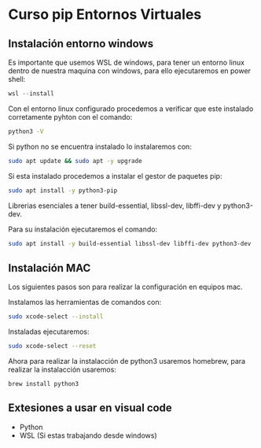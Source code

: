 # Curso pip Entornos Virtuales

## Instalación entorno windows
Es importante que usemos WSL de windows, para tener un entorno linux dentro de nuestra maquina con windows, para ello ejecutaremos en power shell:

```powershell
wsl --install
```

Con el entorno linux configurado procedemos a verificar que este instalado corretamente pyhton con el comando: 

```bash
python3 -V
```

Si python no se encuentra instalado lo instalaremos con:

```bash
sudo apt update && sudo apt -y upgrade
```

Si esta instalado procedemos a instalar el gestor de paquetes pip:

```bash
sudo apt install -y python3-pip
```

Librerias esenciales a tener build-essential, libssl-dev, libffi-dev y python3-dev. 

Para su instalación ejecutaremos el comando:

```bash
sudo apt install -y build-essential libssl-dev libffi-dev python3-dev
```
## Instalación MAC
Los siguientes pasos son para realizar la configuración en equipos mac.

Instalamos las herramientas de comandos con:

```bash
sudo xcode-select --install
```

Instaladas ejecutaremos:

```bash
sudo xcode-select --reset
```

Ahora para realizar la instalacción de python3 usaremos homebrew, para realizar la instalacción usaremos:

```brew
brew install python3
```

## Extesiones a usar en visual code
- Python
- WSL (Si estas trabajando desde windows)